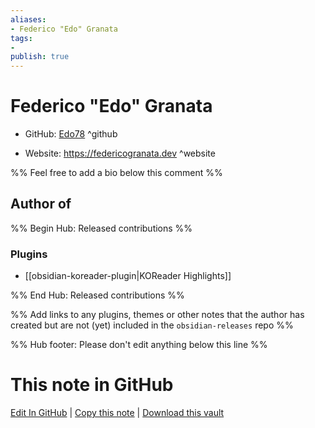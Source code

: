 ```yaml
---
aliases:
- Federico "Edo" Granata
tags:
- 
publish: true
---
```


# Federico "Edo" Granata

- GitHub: [Edo78](https://github.com/Edo78/) ^github
<!-- - Discord: `@` ^discord-->
- Website: <https://federicogranata.dev> ^website
<!-- - [[Publish sites|Publish site]]: ^publish-->

%% Feel free to add a bio below this comment %%


## Author of

%% Begin Hub: Released contributions %%
### Plugins
- [[obsidian-koreader-plugin|KOReader Highlights]]

%% End Hub: Released contributions %%

%% Add links to any plugins, themes or other notes that the author has created but are not (yet) included in the `obsidian-releases` repo %%

<!--
### Unlisted plugins

- 
-->

<!--
### Others

- 
-->

<!--
## Sponsor this author

- [[GitHub sponsors]]: [Sponsor @Edo78 on GitHub Sponsors](https://github.com/sponsors/Edo78) ^github-sponsor
- [[Buy me a coffee]]: ^buy-me-a-coffee
- [[PayPal]]: ^paypal
- [[Patreon]]: ^patreon

-->

<!--
## Follow this author

- [[YouTube Channels|On YouTube]]: ^youtube
- Twitter: ^twitter
- ...
-->

%% Hub footer: Please don't edit anything below this line %%

# This note in GitHub

<span class="git-footer">[Edit In GitHub](https://github.dev/obsidian-community/obsidian-hub/blob/main/01%20-%20Community/People/Edo78.md "git-hub-edit-note") | [Copy this note](https://raw.githubusercontent.com/obsidian-community/obsidian-hub/main/01%20-%20Community/People/Edo78.md "git-hub-copy-note") | [Download this vault](https://github.com/obsidian-community/obsidian-hub/archive/refs/heads/main.zip "git-hub-download-vault") </span>
